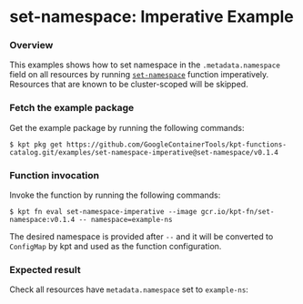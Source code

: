 # set-namespace: Imperative Example

### Overview

This examples shows how to set namespace in the `.metadata.namespace` field on
all resources by running [`set-namespace`] function imperatively. Resources that
are known to be cluster-scoped will be skipped.

### Fetch the example package

Get the example package by running the following commands:

```shell
$ kpt pkg get https://github.com/GoogleContainerTools/kpt-functions-catalog.git/examples/set-namespace-imperative@set-namespace/v0.1.4
```

### Function invocation

Invoke the function by running the following commands:

```shell
$ kpt fn eval set-namespace-imperative --image gcr.io/kpt-fn/set-namespace:v0.1.4 -- namespace=example-ns
```

The desired namespace is provided after `--` and it will be converted to
`ConfigMap` by kpt and used as the function configuration.

### Expected result

Check all resources have `metadata.namespace` set to `example-ns`:

[`set-namespace`]: https://catalog.kpt.dev/set-namespace/v0.1/
